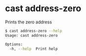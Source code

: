 # cast address-zero

Prints the zero address

```bash
$ cast address-zero --help
Usage: cast address-zero

Options:
  -h, --help  Print help
```